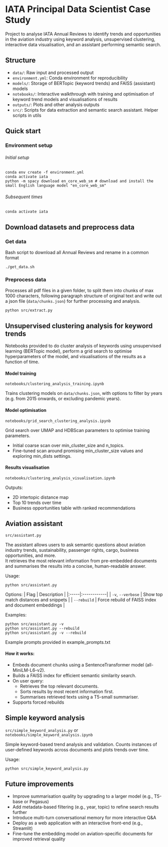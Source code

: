 # IATA Principal Data Scientist Case Study

Project to analyse IATA Annual Reviews to identify trends and opportunities in the aviation industry using keyword analysis, unsupervised clustering, interactive data visualisation, and an assistant performing semantic search.

## Structure

- `data/`: Raw input and processed output
- `environment.yml`: Conda environment for reproducibility
- `models/`: Storage of BERTopic (keyword trends) and FAISS (assistant) models
- `notebooks/`: Interactive walkthrough with training and optimisation of keyword trend models and visualisations of results
- `outputs/`: Plots and other analysis outputs
- `src/`: Scripts for data extraction and semantic search assistant. Helper scripts in utils


## Quick start

### Environment setup

###### Initial setup

```
conda env create -f environment.yml
conda activate iata
python -m spacy download en_core_web_sm # download and install the small English language model "en_core_web_sm"
```

###### Subsequent times

```
conda activate iata
```

## Download datasets and preprocess data

### Get data

Bash script to download all Annual Reviews and rename in a common format

```
./get_data.sh
```

### Preprocess data

Processes all pdf files in a given folder, to split them into chunks of max 1000 characters, following paragraph structure of original text and write out a json file (```data/chunks.json```) for further processing and analysis. 

```
python src/extract.py
```

## Unsupervised clustering analysis for keyword trends

Notebooks provided to do cluster analysis of keywords using unsupervised learning (BERTopic model), perform a grid search to optimise hyperparameters of the model, and visualisations of the results as a function of time.

#### Model training

```notebooks/clustering_analysis_training.ipynb```

Trains clustering models on ```data/chunks.json```, with options to filter by years (e.g. from 2015 onwards, or excluding pandemic years).

#### Model optimisation

```notebooks/grid_search_clustering_analysis.ipynb```

Grid search over UMAP and HDBScan parameters to optimise training parameters.  
* Initial coarse scan over min_cluster_size and n_topics. 
* Fine-tuned scan around promising min_cluster_size values and exploring min_dists settings.

#### Results visualisation

```notebooks/clustering_analysis_visualisation.ipynb```

Outputs:
* 2D intertopic distance map
* Top 10 trends over time
* Business opportunities table with ranked recommendations

## Aviation assistant

```src/assistant.py```

The assistant allows users to ask semantic questions about aviation industry trends, sustainability, passenger rights, cargo, business opportunities, and more.  
It retrieves the most relevant information from pre-embedded documents and summarises the results into a concise, human-readable answer.

Usage:

```python src/assistant.py```

Options:
| Flag | Description |
|:-----|:------------|
| `-v`, `--verbose` | Show top match distances and snippets |
| `--rebuild` | Force rebuild of FAISS index and document embeddings |

Examples:
```
python src/assistant.py -v
python src/assistant.py --rebuild
python src/assistant.py -v --rebuild
```

Example prompts provided in example_prompts.txt

#### How it works:
* Embeds document chunks using a SentenceTransformer model (all-MiniLM-L6-v2).
* Builds a FAISS index for efficient semantic similarity search.
* On user query:
   * Retrieves the top relevant documents.
   * Sorts results by most recent information first.
   * Summarises retrieved texts using a T5-small summariser.
* Supports forced rebuilds

## Simple keyword analysis

```src/simple_keyword_analysis.py``` or ```notebooks/simple_keyword_analysis.ipynb```

Simple keyword-based trend analysis and validation. Counts instances of user-defined keywords across documents and plots trends over time.

Usage:
```
python src/simple_keyword_analysis.py
```

## Future improvements

* Improve summarisation quality by upgrading to a larger model (e.g., T5-base or Pegasus)
* Add metadata-based filtering (e.g., year, topic) to refine search results further
* Introduce multi-turn conversational memory for more interactive Q&A
* Deploy as a web application with an interactive front-end (e.g., Streamlit)
* Fine-tune the embedding model on aviation-specific documents for improved retrieval quality